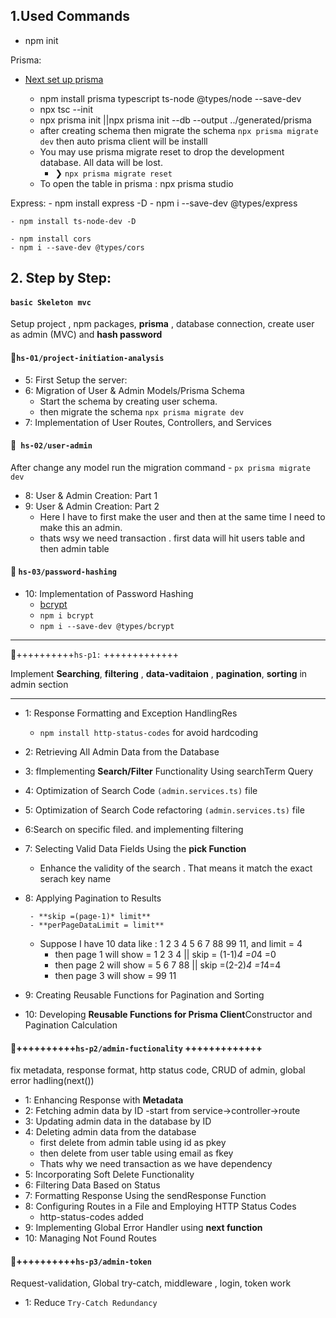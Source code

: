 ## 1.Used Commands

- npm init

Prisma:

- [Next set up prisma](https://www.prisma.io/docs/getting-started/setup-prisma/start-from-scratch/relational-databases-typescript-prismaPostgres)

    - npm install prisma typescript ts-node @types/node --save-dev
    - npx tsc --init
    - npx prisma init ||npx prisma init --db --output ../generated/prisma
    - after creating schema then migrate the schema `npx prisma migrate dev` then auto prisma client will be installl
    - You may use prisma migrate reset to drop the development database.
All data will be lost.
        - ❯ `npx prisma migrate reset`
    - To open the table in prisma : npx prisma studio

Express:
    - npm install express -D
    - npm i --save-dev @types/express

    - npm install ts-node-dev -D

    - npm install cors
    - npm i --save-dev @types/cors


## 2. Step by Step:

####   `basic Skeleton mvc` 

Setup project , npm packages, **prisma** , database connection,
create user as admin (MVC) and **hash password**


####   🍟`hs-01/project-initiation-analysis`

- 5: First Setup the server:
- 6: Migration of User & Admin Models/Prisma Schema
    - Start the schema by creating user schema.
    - then migrate the schema `npx prisma migrate dev`
- 7: Implementation of User Routes, Controllers, and Services    

####   🍟` hs-02/user-admin`

After change any model run the migration command
    - `px prisma migrate dev` 

- 8: User & Admin Creation: Part 1
- 9: User & Admin Creation: Part 2
    - Here I have to first make the user and then at the same time I need to make this an admin.
    - thats wsy we need transaction . first data will hit users table and then admin table

####   🍟 `hs-03/password-hashing`
- 10: Implementation of Password Hashing
    - [bcrypt](https://www.npmjs.com/package/bcrypt) 
    - `npm i bcrypt`
    - `npm i --save-dev @types/bcrypt`
---
🍟++++++++++`hs-p1:` +++++++++++++

Implement **Searching**, **filtering** , **data-vaditaion** , **pagination**, **sorting**
in admin section

---

- 1: Response Formatting and Exception HandlingRes
    - `npm install http-status-codes` for avoid hardcoding
- 2: Retrieving All Admin Data from the Database
- 3: fImplementing **Search/Filter** Functionality Using searchTerm Query
- 4: Optimization of Search Code `(admin.services.ts)` file
- 5: Optimization of Search Code refactoring `(admin.services.ts)` file
- 6:Search on specific filed. and implementing filtering
- 7: Selecting Valid Data Fields Using the **pick Function**
    - Enhance the validity of the search . That means it match the exact serach key name
- 8: Applying Pagination to Results

       - **skip =(page-1)* limit** 
       - **perPageDataLimit = limit**
    - Suppose I have 10 data like : 1 2 3 4 5 6 7 88 99 11, and limit = 4
      - then page 1 will show = 1 2 3 4 || skip = (1-1)*4 =0*4 =0
      - then page 2 will show = 5 6 7 88 || skip =(2-2)*4 =1*4=4
      - then page 3 will show = 99 11
- 9: Creating Reusable Functions for Pagination and Sorting
- 10: Developing **Reusable Functions for Prisma Client**Constructor and Pagination Calculation


####   🍟++++++++++`hs-p2/admin-fuctionality` +++++++++++++

 fix metadata, response format, http status code, CRUD of admin, global error hadling(next())

- 1: Enhancing Response with **Metadata**
- 2: Fetching admin data by ID
    -start from service->controller->route
- 3: Updating admin data in the database by ID
- 4: Deleting admin data from the database
    - first delete from admin table using id as pkey
    - then delete from user table using email as fkey
    - Thats why we need transaction as we have dependency
- 5: Incorporating Soft Delete Functionality
- 6: Filtering Data Based on Status
- 7:  Formatting Response Using the sendResponse Function
- 8: Configuring Routes in a File and Employing HTTP Status Codes
    - http-status-codes added
- 9: Implementing Global Error Handler using **next function**
- 10: Managing Not Found Routes


####   🍟++++++++++`hs-p3/admin-token`

Request-validation, Global try-catch, middleware , login, token work

- 1: Reduce `Try-Catch Redundancy`